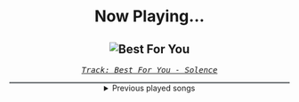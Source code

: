 <div align="center"> 
<h1>Now Playing...</h1>

![Best For You](https://i.scdn.co/image/ab67616d00001e02e57f0ad646af399eef39f942)
--
_<samp><a href="https://open.spotify.com/track/0Fa9nx13nJ7CiZLRM3in1S">Track: Best For You - Solence</a></samp>_

<div style="border: 1px #4B5054 solid"></div>
<details>
  <summary>
    Previous played songs
  </summary>
  <table>
    <thead>
      <tr>
        <th>
          Artist
        </th>
        <th>
          Song
        </th>
        <th>
          Link
        </th>
      </tr>
    </thead>
    <tbody>
      <tr><td>Solence</td><td>Best For You</td><td><a href="https://open.spotify.com/track/0Fa9nx13nJ7CiZLRM3in1S">https://open.spotify.com/track/0Fa9nx13nJ7CiZLRM3in1S</a></td></tr><tr><td>Imminence</td><td>Desolation</td><td><a href="https://open.spotify.com/track/3ZD0qLiUdLVn1eWDfDhaq2">https://open.spotify.com/track/3ZD0qLiUdLVn1eWDfDhaq2</a></td></tr><tr><td>The Plot In You</td><td>Left Behind</td><td><a href="https://open.spotify.com/track/5G6jZFDAFlpAA9v5LTV4NI">https://open.spotify.com/track/5G6jZFDAFlpAA9v5LTV4NI</a></td></tr><tr><td>Caskets</td><td>Believe</td><td><a href="https://open.spotify.com/track/1XckAV94cXSzpKSRjFc6eY">https://open.spotify.com/track/1XckAV94cXSzpKSRjFc6eY</a></td></tr><tr><td>Oceans</td><td>Hell Is Where The Heart Is</td><td><a href="https://open.spotify.com/track/4jZFmBhYpwwiWjuEYmlEYq">https://open.spotify.com/track/4jZFmBhYpwwiWjuEYmlEYq</a></td></tr><tr><td>Bullet For My Valentine</td><td>This Means War</td><td><a href="https://open.spotify.com/track/2rXbkkwj0t34pX0rKrtIKA">https://open.spotify.com/track/2rXbkkwj0t34pX0rKrtIKA</a></td></tr><tr><td>Imminence</td><td>Jaded</td><td><a href="https://open.spotify.com/track/6syEBcinz3tRLPwM9Kdemo">https://open.spotify.com/track/6syEBcinz3tRLPwM9Kdemo</a></td></tr><tr><td>Of Virtue</td><td>A.N.X.I.E.T.Y.</td><td><a href="https://open.spotify.com/track/2FlSBOa7In5PcpL5SXFwkW">https://open.spotify.com/track/2FlSBOa7In5PcpL5SXFwkW</a></td></tr><tr><td>Annisokay</td><td>Calamity</td><td><a href="https://open.spotify.com/track/2BhO5MD5myhWXL82di1W8v">https://open.spotify.com/track/2BhO5MD5myhWXL82di1W8v</a></td></tr><tr><td>Texas In July</td><td>False Divinity</td><td><a href="https://open.spotify.com/track/64C7psYGDGqIZHjcUf3UGV">https://open.spotify.com/track/64C7psYGDGqIZHjcUf3UGV</a></td></tr><tr><td>Smash Into Pieces</td><td>The Tide</td><td><a href="https://open.spotify.com/track/4kDbixS4TuwdONKMrCF6zi">https://open.spotify.com/track/4kDbixS4TuwdONKMrCF6zi</a></td></tr><tr><td>Shallowsky</td><td>Reap</td><td><a href="https://open.spotify.com/track/0sG0I67b53eGXCKryNCgmC">https://open.spotify.com/track/0sG0I67b53eGXCKryNCgmC</a></td></tr><tr><td>alt.</td><td>A.D.D</td><td><a href="https://open.spotify.com/track/7v0Pll0A9YnsiyYpzIRXDy">https://open.spotify.com/track/7v0Pll0A9YnsiyYpzIRXDy</a></td></tr><tr><td>Of Virtue</td><td>Cut Me Open</td><td><a href="https://open.spotify.com/track/0XrjH7Y2BBPCV58EnrcUPS">https://open.spotify.com/track/0XrjH7Y2BBPCV58EnrcUPS</a></td></tr><tr><td>Of Virtue</td><td>Cut Me Open</td><td><a href="https://open.spotify.com/track/0XrjH7Y2BBPCV58EnrcUPS">https://open.spotify.com/track/0XrjH7Y2BBPCV58EnrcUPS</a></td></tr><tr><td>Sevendust</td><td>Holy Water</td><td><a href="https://open.spotify.com/track/0DuXcQOW7A9PIedZRyJiSQ">https://open.spotify.com/track/0DuXcQOW7A9PIedZRyJiSQ</a></td></tr><tr><td>Electric Callboy</td><td>Everytime We Touch - TEKKNO Version</td><td><a href="https://open.spotify.com/track/1RQ50jZIxLYHd09bGo5jWk">https://open.spotify.com/track/1RQ50jZIxLYHd09bGo5jWk</a></td></tr><tr><td>Electric Callboy</td><td>Everytime We Touch - TEKKNO Version</td><td><a href="https://open.spotify.com/track/1RQ50jZIxLYHd09bGo5jWk">https://open.spotify.com/track/1RQ50jZIxLYHd09bGo5jWk</a></td></tr><tr><td>Electric Callboy</td><td>Everytime We Touch - TEKKNO Version</td><td><a href="https://open.spotify.com/track/1RQ50jZIxLYHd09bGo5jWk">https://open.spotify.com/track/1RQ50jZIxLYHd09bGo5jWk</a></td></tr><tr><td>DEATHPHONK</td><td>METAL BRAZILIAN PHONK</td><td><a href="https://open.spotify.com/track/4HN5D24toedkL5wuP7l8s0">https://open.spotify.com/track/4HN5D24toedkL5wuP7l8s0</a></td></tr>
    </tbody>
  </table>
</details>

</div>
